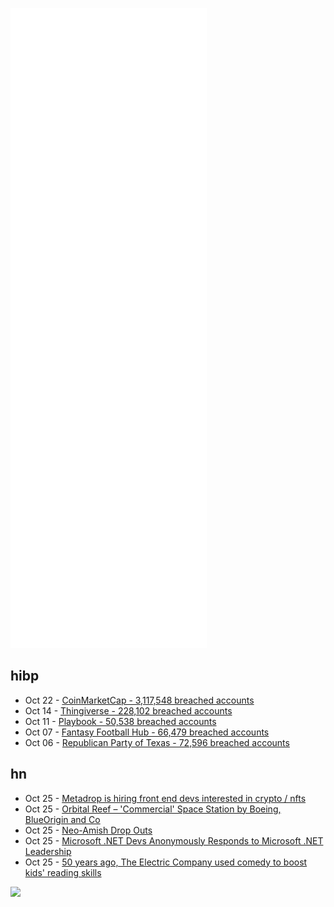 ![Metrics](https://raw.githubusercontent.com/phixion/phixion/master/metrics.svg)

## hibp

<!--
for https://github.com/phixion/phixion/blob/main/.github/workflows/feeds.yml
-->
<!--START_SECTION:haveibeenpwnd-->
- Oct 22 - [CoinMarketCap - 3,117,548 breached accounts](https://haveibeenpwned.com/PwnedWebsites#CoinMarketCap)
- Oct 14 - [Thingiverse - 228,102 breached accounts](https://haveibeenpwned.com/PwnedWebsites#Thingiverse)
- Oct 11 - [Playbook - 50,538 breached accounts](https://haveibeenpwned.com/PwnedWebsites#Playbook)
- Oct 07 - [Fantasy Football Hub - 66,479 breached accounts](https://haveibeenpwned.com/PwnedWebsites#FantasyFootballHub)
- Oct 06 - [Republican Party of Texas - 72,596 breached accounts](https://haveibeenpwned.com/PwnedWebsites#RepublicanPartyOfTexas)
<!--END_SECTION:haveibeenpwnd-->

## hn

<!--
for https://github.com/phixion/phixion/blob/main/.github/workflows/feeds.yml
-->
<!--START_SECTION:hn-->
- Oct 25 - [Metadrop is hiring front end devs interested in crypto / nfts](https://jobs.metadrop.com/22815)
- Oct 25 - [Orbital Reef – 'Commercial' Space Station by Boeing, BlueOrigin and Co](https://www.orbitalreef.com)
- Oct 25 - [Neo-Amish Drop Outs](https://kk.org/)
- Oct 25 - [Microsoft .NET Devs Anonymously Responds to Microsoft .NET Leadership](https://pastebin.com/RF6015kv)
- Oct 25 - [50 years ago, The Electric Company used comedy to boost kids' reading skills](https://www.npr.org/2021/10/25/1048365940/50-years-ago-the-electric-company-used-comedy-to-boost-kids-reading-skills)
<!--END_SECTION:hn-->

<!--
for https://yhype.me
-->
![](https://hit.yhype.me/github/profile?user_id=13013670)
